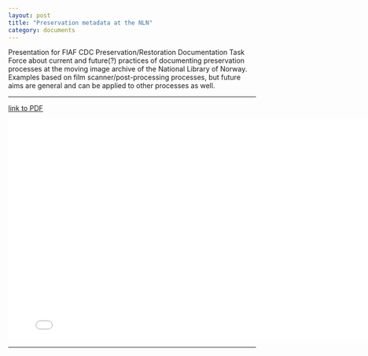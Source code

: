 ```yaml
---
layout: post
title: "Preservation metadata at the NLN"
category: documents
---
```


Presentation for FIAF CDC Preservation/Restoration Documentation Task Force about current and future(?) practices of documenting preservation processes at the moving image archive of the National Library of Norway. Examples based on film scanner/post-processing processes, but future aims are general and can be applied to other processes as well.

---

[link to PDF](/assets/pdf/CDC-Presentation-25042023.pdf)

<embed src="/assets/pdf/CDC-Presentation-25042023.pdf#zoom=fitW" width="800" height="450">

---